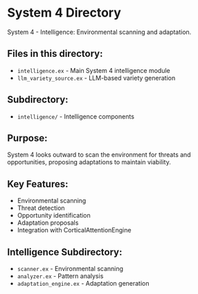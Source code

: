 # System 4 Directory

System 4 - Intelligence: Environmental scanning and adaptation.

## Files in this directory:

- `intelligence.ex` - Main System 4 intelligence module
- `llm_variety_source.ex` - LLM-based variety generation

## Subdirectory:
- `intelligence/` - Intelligence components

## Purpose:
System 4 looks outward to scan the environment for threats and opportunities, proposing adaptations to maintain viability.

## Key Features:
- Environmental scanning
- Threat detection
- Opportunity identification
- Adaptation proposals
- Integration with CorticalAttentionEngine

## Intelligence Subdirectory:
- `scanner.ex` - Environmental scanning
- `analyzer.ex` - Pattern analysis
- `adaptation_engine.ex` - Adaptation generation